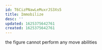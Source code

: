 ```yaml
---
id: T6CizPNawLeMuxrJS3Xs5
title: Immobilize
desc: ''
updated: 1625375642761
created: 1625375642761
---
```


the figure cannot perform any move abilities

